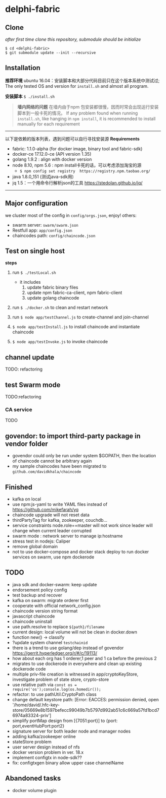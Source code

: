 # delphi-fabric


Clone
------------------
_after first time clone this repository, submodule should be initialize_
```
$ cd <delphi-fabric>
$ git submodule update --init --recursive
```


Installation
-----------------------

 **推荐环境** ubuntu 16.04：安装脚本和大部分代码目前只在这个版本系统中测试过; The only tested OS and version for ``install.sh`` and almost all program.

**安装脚本**
`$ ./install.sh`

> **墙内网络的问题**
在墙内由于npm 包安装都很慢，因而时常会出现运行安装脚本到一般卡死的情况。
If any problem found when running ``install.sh``, like hanging in ``npm install``, it is recommended to install manually for each requirement
----
 以下是依赖的版本列表，遇到问题可以自行寻找安装源
  **Requirements**
   * fabric: 1.1.0-alpha (for docker image, binary tool and fabric-sdk)
   * docker-ce 17.12.0-ce (API version 1.35)
   * golang 1.9.2 : align with docker version
   * node 8.10, npm 5.6 : npm install卡死的话，可以考虑添加淘宝的源
        - ``$ npm config set registry  https://registry.npm.taobao.org/``
   * java 1.8.0_151 (测试java-sdk用)
   * jq 1.5：一个用命令行解析json的工具 https://stedolan.github.io/jq/

-----




Major configuration
-----------------------
 we cluster most of the config in ``config/orgs.json``, enjoy!
 others:
  - swarm server: ``swarm/swarm.json``
  - Restfull app: ``app/config.json``
  - chaincodes path: ``config/chaincode.json``  

Test on single host
-----------------------
**steps**
1. run `$ ./testLocal.sh`
    - it includes
        1. update fabric binary files 
        2. update npm fabric-ca-client, npm fabric-client 
        3. update golang chaincode 

2. run `$ ./docker.sh` to clean and restart network

3. run `$ node app/testChannel.js` to create-channel and join-channel
4. `$ node app/testInstall.js` to install chaincode and instantiate chaincode
5. `$ node app/testInvoke.js` to invoke chaincode

channel update 
-----------------------
TODO: refactoring

test Swarm mode
-----------------------

TODO:refactoring


### CA service
TODO


govendor: to import third-party package in vendor folder
--------
  - govendor could only be run under system $GOPATH, then the location of chaincode cannot be arbitrary again
  - my sample chaincodes have been migrated to ``github.com/davidkhala/chaincode``


## Finished

- kafka on local
- use npm:js-yaml to write YAML files instead of https://github.com/mikefarah/yq
- chaincode upgrade will not reset data
- thirdPartyTag for kafka, zookeeper, couchdb...
- service constraints node.role==master will not work since leader will change when current leader corrupted
- swarm mode : network server to manage ip:hostname
- stress test in nodejs: Caliper
- remove global domain
- not to use docker-compose and docker stack deploy to run docker services on swarm, use npm dockerode 

## TODO
- java sdk and docker-swarm: keep update
- endorsement policy config
- test backup and recover
- kafka on swarm: migrate orderer first
- cooperate with official network_config.json
- chaincode version string format
- javascript chaincode
- chaincode uninstall
- use path.resolve to replace `${path}/filename`
- current design: local volume will not be clean in docker.down
- function new() -> classify
- ?update system channel ``testchainid``
- there is a trend to use golang/dep instead of govendor https://gerrit.hyperledger.org/r/#/c/19113/
- how about each org has 1 orderer,1 peer and 1 ca before the previous 2
- migrates to use dockerode in everywhere and clean up existing dockerode code
- multiple priv-file creation is witnessed in app/cryptoKeyStore, investigate problem of state store, crypto-store
- use relative path via ``const os = require('os');console.log(os.homedir());``
- refactor: to use pathUtil.CryptoPath class
- change default keystore path: [Error: EACCES: permission denied, open '/home/david/.hfc-key-store/05669e8b1597befecc99049b7b5797d992ab51c6c669a57fd1bcd76974a83324-priv']
- simplify portMap design from [{7051:port}] to {port: port,eventHubPort:port2}
- signature server for both leader node and manager nodes
- adding kafka/zookeeper online
- stateStore problem
- user server design instead of nfs
- docker version problem in ver. 18.x 
- implement configtx in node-sdk??
- fix: configtxgen binary allow upper case channelName

## Abandoned tasks
- docker volume plugin

